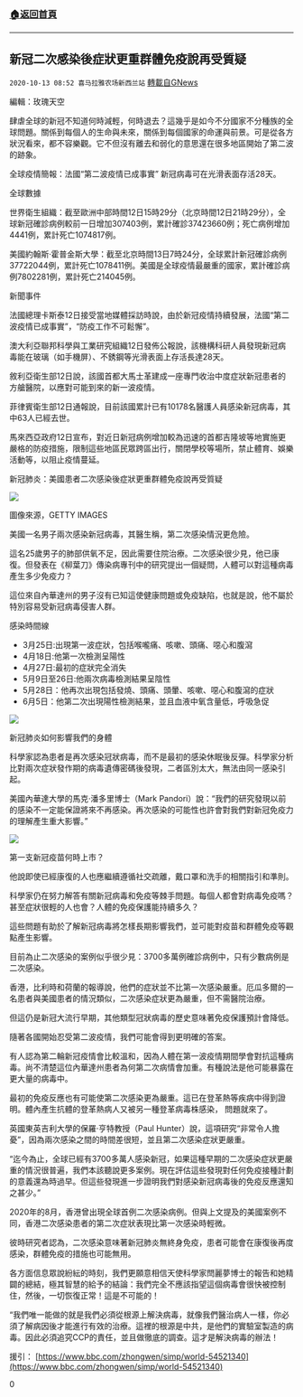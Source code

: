 ###  [:house:返回首頁](https://github.com/ourhimalayas/txt)
---

## 新冠二次感染後症狀更重群體免疫說再受質疑
`2020-10-13 08:52 喜马拉雅农场新西兰站` [轉載自GNews](https://gnews.org/zh-hant/421156/)

編輯：玫瑰天空

肆虐全球的新冠不知道何時減輕，何時退去？這幾乎是如今不分國家不分種族的全球問題。關係到每個人的生命與未來，關係到每個國家的命運與前景。可是從各方狀況看來，都不容樂觀。它不但沒有離去和弱化的意思還在很多地區開始了第二波的跡象。

全球疫情簡報：法國“第二波疫情已成事實” 新冠病毒可在光滑表面存活28天。

全球數據

世界衛生組織：截至歐洲中部時間12日15時29分（北京時間12日21時29分），全球新冠確診病例較前一日增加307403例，累計確診37423660例；死亡病例增加4441例，累計死亡1074817例。

美國約翰斯·霍普金斯大學：截至北京時間13日7時24分，全球累計新冠確診病例37722044例，累計死亡1078411例。美國是全球疫情最嚴重的國家，累計確診病例7802281例，累計死亡214045例。

新聞事件

法國總理卡斯泰12日接受當地媒體採訪時說，由於新冠疫情持續發展，法國“第二波疫情已成事實”，“防疫工作不可鬆懈”。

澳大利亞聯邦科學與工業研究組織12日發佈公報說，該機構科研人員發現新冠病毒能在玻璃（如手機屏）、不銹鋼等光滑表面上存活長達28天。

敘利亞衛生部12日說，該國首都大馬士革建成一座專門收治中度症狀新冠患者的方艙醫院，以應對可能到來的新一波疫情。

菲律賓衛生部12日通報說，目前該國累計已有10178名醫護人員感染新冠病毒，其中63人已經去世。

馬來西亞政府12日宣布，對近日新冠病例增加較為迅速的首都吉隆坡等地實施更嚴格的防疫措施，限制這些地區民眾跨區出行，關閉學校等場所，禁止體育、娛樂活動等，以阻止疫情蔓延。

新冠肺炎：美國患者二次感染後症狀更重群體免疫說再受質疑

![]()![](https://s3.amazonaws.com/gnews-media-offload/wp-content/uploads/2020/10/13070517/%E4%BA%8C%E5%BA%A6%E6%84%9F%E6%9F%93-1-1.png)

圖像來源，GETTY IMAGES

美國一名男子兩次感染新冠病毒，其醫生稱，第二次感染情況更危險。

這名25歲男子的肺部供氧不足，因此需要住院治療。二次感染很少見，他已康復。但發表在《柳葉刀》傳染病專刊中的研究提出一個疑問，人體可以對這種病毒產生多少免疫力？

這位來自內華達州的男子沒有已知這使健康問題或免疫缺陷，也就是說，他不屬於特別容易受新冠病毒侵害人群。

感染時間線

- 3月25日:出現第一波症狀，包括喉嚨痛、咳嗽、頭痛、噁心和腹瀉
- 4月18日:他第一次檢測呈陽性
- 4月27日:最初的症狀完全消失
- 5月9日至26日:他兩次病毒檢測結果呈陰性
- 5月28日：他再次出現包括發燒、頭痛、頭暈、咳嗽、噁心和腹瀉的症狀
- 6月5日：他第二次出現陽性檢測結果，並且血液中氧含量低，呼吸急促


![]()![](https://s3.amazonaws.com/gnews-media-offload/wp-content/uploads/2020/10/13070545/%E4%BA%8C%E5%BA%A6%E6%84%9F%E6%9F%93-2-1.png)

新冠肺炎如何影響我們的身體

科學家認為患者是再次感染冠狀病毒，而不是最初的感染休眠後反彈。科學家分析比對兩次症狀發作期的病毒遺傳密碼後發現，二者區別太大，無法由同一感染引起。

美國內華達大學的馬克·潘多里博士（Mark Pandori）說：“我們的研究發現以前的感染不一定能保證將來不再感染。再次感染的可能性也許會對我們對新冠免疫力的理解產生重大影響。”

![]()![](https://s3.amazonaws.com/gnews-media-offload/wp-content/uploads/2020/10/13070614/%E4%BA%8C%E5%BA%A6%E6%84%9F%E6%9F%93-3-1.png)

第一支新冠疫苗何時上市？

他說即使已經康復的人也應繼續遵循社交疏離，戴口罩和洗手的相關指引和準則。

科學家仍在努力解答有關新冠病毒和免疫等棘手問題。每個人都會對病毒免疫嗎？甚至症狀很輕的人也會？人體的免疫保護能持續多久？

這些問題有助於了解新冠病毒將怎樣長期影響我們，並可能對疫苗和群體免疫等觀點產生影響。

目前為止二次感染的案例似乎很少見：3700多萬例確診病例中，只有少數病例是二次感染。

香港，比利時和荷蘭的報導說，他們的症狀並不比第一次感染嚴重。厄瓜多爾的一名患者與美國患者的情況類似，二次感染症狀更為嚴重，但不需醫院治療。

但這仍是新冠大流行早期，其他類型冠狀病毒的歷史意味著免疫保護預計會降低。

隨著各國開始忍受第二波疫情，我們可能會得到更明確的答案。

有人認為第二輪新冠疫情會比較溫和，因為人體在第一波疫情期間學會對抗這種病毒。尚不清楚這位內華達州患者為何第二次病情會加重。有種說法是他可能暴露在更大量的病毒中。

最初的免疫反應也有可能使第二次感染更為嚴重。這已在登革熱等疾病中得到證明。體內產生抗體的登革熱病人又被另一種登革病毒株感染， 問題就來了。

英國東英吉利大學的保羅·亨特教授（Paul Hunter）說，這項研究“非常令人擔憂”，因為兩次感染之間的時間差很短，並且第二次感染症狀更嚴重。

“迄今為止，全球已經有3700多萬人感染新冠，如果這種早期的二次感染症狀更嚴重的情況很普遍，我們本該聽說更多案例。現在評估這些發現對任何免疫接種計劃的意義還為時過早。但這些發現進一步證明我們對感染新冠病毒後的免疫反應還知之甚少。”

2020年的8月，香港曾出現全球首例二次感染病例。但與上文提及的美國案例不同，香港二次感染患者的第二次症狀表現比第一次感染時輕微。

彼時研究者認為，二次感染意味著新冠肺炎無終身免疫，患者可能會在康復後再度感染，群體免疫的措施也可能無用。

各方面信息眾說紛紜的時刻，我們更願意相信天使科學家閆麗夢博士的報告和她精闢的總結，極其智慧的給予的結論：我們完全不應該指望這個病毒會很快被控制住，然後，一切恢復正常！這是不可能的！

“我們唯一能做的就是我們必須從根源上解決病毒，就像我們醫治病人一樣，你必須了解病因後才能進行有效的治療。這裡的根源是中共，是他們的實驗室製造的病毒。因此必須追究CCP的責任，並且做徹底的調查。這才是解決病毒的辦法！

援引： [https://www.bbc.com/zhongwen/simp/world-54521340](https://www.bbc.com/zhongwen/simp/world-54521340)

0
